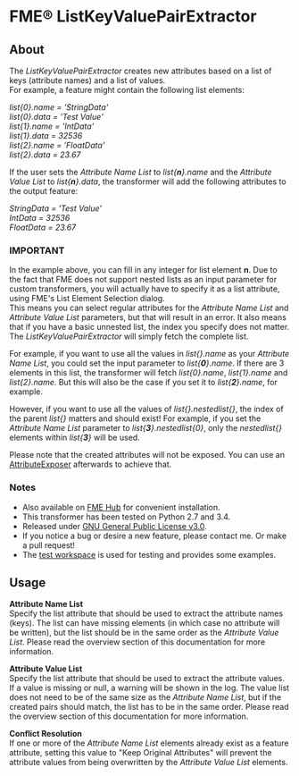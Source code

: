 # FME® ListKeyValuePairExtractor
## About
The _ListKeyValuePairExtractor_ creates new attributes based on a list of keys (attribute names) and a list of values.   
For example, a feature might contain the following list elements:

_list{0}.name = 'StringData'_  
_list{0}.data = 'Test Value'_   
_list{1}.name = 'IntData'_  
_list{1}.data = 32536_   
_list{2}.name = 'FloatData'_  
_list{2}.data = 23.67_

If the user sets the _Attribute Name List_ to _list{**n**}.name_ and the _Attribute Value List_ to _list{**n**}.data_, the transformer will add  the following attributes to the output feature:

_StringData = 'Test Value'_  
_IntData = 32536_  
_FloatData = 23.67_

### IMPORTANT
In the example above, you can fill in any integer for list element **n**. Due to the fact that FME does not support  nested lists as an input parameter for custom transformers, you will actually have to specify it as a list attribute, using FME's List Element Selection dialog.  
This means you can select regular attributes for the _Attribute Name List_ and _Attribute Value List_ parameters, but that will result in an error. It also means that if you have a basic unnested list, the index you specify does not matter. The _ListKeyValuePairExtractor_ will simply fetch the complete list.

For example, if you want to use all the values in _list{}.name_ as your _Attribute Name List_, you could set the input parameter to _list{**0**}.name_. If there are 3 elements in this list, the transformer will fetch _list{0}.name_, _list{1}.name_ and _list{2}.name_. But this will also be the case if you set it to _list{**2**}.name_, for example.

However, if you want to use all the values of _list{}.nestedlist{}_, the index of the parent _list{}_ matters and should exist! For example, if you set the _Attribute Name List_ parameter to _list{**3**}.nestedlist{0}_, only the _nestedlist{}_ elements within _list{**3**}_ will be used.  

Please note that the created attributes will not be exposed. You can use an [AttributeExposer](https://www.safe.com/transformers/attribute-exposer/) afterwards to achieve that.

###  Notes
- Also available on [FME Hub](https://hub.safe.com/transformers/listkeyvaluepairextractor) for convenient installation.  
- This transformer has been tested on Python 2.7 and 3.4.  
- Released under [GNU General Public License v3.0](https://github.com/SanderSchaminee/fme-listkeyvaluepairextractor/blob/master/LICENSE).  
- If you notice a bug or desire a new feature, please contact me. Or make a pull request!  
- The [test workspace](https://github.com/SanderSchaminee/fme-listkeyvaluepairextractor/blob/master/ListKeyValuePairExtractorTest.fmw) is used for testing and provides some examples.

## Usage
**Attribute Name List**  
Specify the list attribute that should be used to extract the attribute names (keys). 
The list can have missing elements (in which case no attribute will be written), but the list should be in the same order as the _Attribute Value List_. Please read the overview section of this documentation for more information.

**Attribute Value List**  
Specify the list attribute that should be used to extract the attribute values. 
If a value is missing or null, a warning will be shown in the log. The value list does not need to be of the same size as the _Attribute Name List_, but if the created pairs should match, the list has to be in the same order. Please read the overview section of this documentation for more information.

**Conflict Resolution**  
If one or more of the _Attribute Name List_ elements already exist as a feature attribute, setting this value to "Keep Original Attributes" will prevent the attribute values from being overwritten by the _Attribute Value List_ elements.
